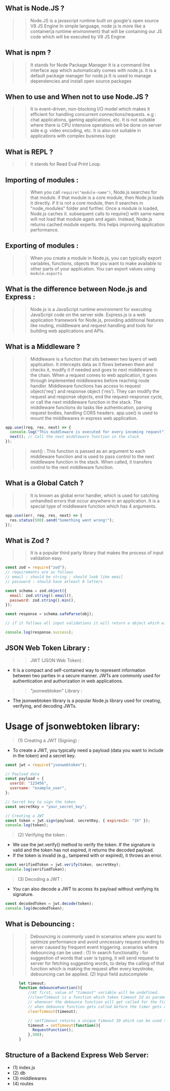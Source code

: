 ## What is Node.JS ?

> > Node.JS is a javascript runtime built on google's open source V8 JS Engine
> > In simple language, node js is more like a container(a runtime environment) that will be containing our JS code which will be executed by V8 JS Engine

## What is npm ?

> > It stands for Node Package Manager
> > It is a command line interface app which automatically comes with node.js.
> > It is a default package manager for node.js
> > It is used to manage dependencies and install open source packages

## When to use and When not to use Node.JS ?

> > It is event-driven, non-blocking I/O model which makes it efficient for handling concurrent connections/requests. e.g : chat applications, gaming applications, etc.
> > It is not suitable where there is CPU intensive operations will be done on server side e.g: video encoding, etc.
> > It is also not suitable in applications with complex business logic

## What is REPL ?

> > it stands for Read Eval Print Loop.

## Importing of modules :

> > When you call `require("module-name")`, Node.js searches for that module.
> > if that module is a core module, then Node.js loads it directly.
> > if it is not a core module, then it searches in "node_modules" folder and further.
> > Once a module is loaded, Node.js caches it.
> > subsequent calls to require() with same name will not load that module again and again. Instead, Node.js returns cached module experts.
> > this helps improving application performance.

## Exporting of modules :

> > When you create a module in Node.js, you can typically export variables, functions, objects that you want to make available to other parts of your application.
> > You can export values using `module.exports`

## What is the difference between Node.js and Express :

> > Node.js is a JavaScript runtime environment for executing JavaScript code on the server side.
> > Express.js is a web application framework for Node.js, providing additional features like routing, middleware and request handling and tools for building web applications and APIs.

## What is a Middleware ?

> > Middleware is a function that sits between two layers of web application. It intercepts data as it flows between them and checks it, modify it if needed and goes to next middleware in the chain.
> > When a request comes to web application, it goes through implemented middlewares before reaching route handler.
> > Middleware functions has access to request object('req') and response object ('res'). They can modify the request and response objects, end the request-response cycle, or call the next middleware function in the stack.
> > The middleware functions do tasks like authentication, parsing request bodies, handling CORS headers.
> > app.use() is used to mount the middlewares in express web application.

```js
app.use((req, res, next) => {
  console.log("This middleware is executed for every incoming request");
  next(); // Call the next middleware function in the stack
});
```

> > next() : This function is passed as an argument to each middleware function and is used to pass control to the next middleware function in the stack. When called, it transfers control to the next middleware function.

## What is a Global Catch ?

> > It is known as global error handler, which is used for catching unhandled errors that occur anywhere in an application. It is a special type of middleware function which has 4 arguments.

```js
app.use((err, req, res, next) => {
  res.status(500).send("Something went wrong!");
});
```

## What is Zod ?

> > It is a popular third party library that makes the process of input validation easy.

```js
const zod = require("zod");
// requirements are as follows
// email : should be string : should look like email
// password : should have atleast 8 letters

const schema = zod.object({
  email: zod.string().email(),
  password: zod.string().min(),
});

const response = schema.safeParse(obj);

// if it follows all input validations it will return a object which wil have a attribute named {success : true} and if it does not then {success : false}

console.log(response.success);
```

## JSON Web Token Library :

> > JWT (JSON Web Token) :

- It is a compact and self-contained way to represent information between two parties in a secure manner. JWTs are commonly used for authentication and authorization in web applications.

> > "jsonwebtoken" Library :

- The jsonwebtoken library is a popular Node.js library used for creating, verifying, and decoding JWTs.

# Usage of jsonwebtoken library:

> (1) Creating a JWT (Signing) :

- To create a JWT, you typically need a payload (data you want to include in the token) and a secret key.

```js
const jwt = require("jsonwebtoken");

// Payload data
const payload = {
  userId: "123456",
  username: "example_user",
};

// Secret key to sign the token
const secretKey = "your_secret_key";

// Creating a JWT
const token = jwt.sign(payload, secretKey, { expiresIn: "1h" });
console.log(token);
```

> (2) Verifying the token :

- We use the jwt.verify() method to verify the token. If the signature is valid and the token has not expired, it returns the decoded payload.
- If the token is invalid (e.g., tampered with or expired), it throws an error.

```js
const verifiedToken = jwt.verify(token, secretKey);
console.log(verifiedToken);
```

> (3) Decoding a JWT :

- You can also decode a JWT to access its payload without verifying its signature.

```js
const decodedToken = jwt.decode(token);
console.log(decodedToken);
```

## What is Debouncing :
>> Debouncing is commonly used in scenarios where you want to optimize performance and avoid unncessary request sending to server caused by frequent event triggering.
>> scenarios where debouncing can be used :
>> (1) In search functionality : for suggestion of words that user is typing, it will send request to server for fetching suggesting words, to delay the calling of that function which is making the request after every keystroke, debouncing can be applied.
>> (2) Input field autocomplete
```js
      let timeout;
      function debounceFunction(){
          //At first, value of "timeout" variable will be undefined.
          //clearTimeout is a function which takes timeout Id as parameter and cancels the timer.
          // whenever the debounce function will get called for the first time, it will not cancel any timer cause "timeout" variable does not have timeoutID, it is undefined.
          // when debounce function gets called before the timer gets completed, it will cancel the timer and in next line it will set another timer.
          clearTimeout(timeout);

          // setTimeout returns a unique timeout ID which can be used to cancel the timer using clearTimeout()
          timeout = setTimeout(function(){
            RequestFunction();
          },500);
      }
```

## Structure of a Backend Express Web Server:
- (1) index.js
- (2) db
- (3) middlewares
- (4) routes